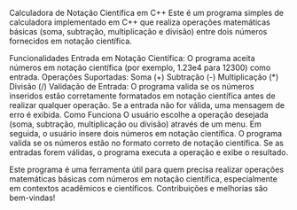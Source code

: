 Calculadora de Notação Científica em C++
Este é um programa simples de calculadora implementado em C++ que realiza operações matemáticas básicas (soma, subtração, multiplicação e divisão) entre dois números fornecidos em notação científica.

Funcionalidades
Entrada em Notação Científica: O programa aceita números em notação científica (por exemplo, 1.23e4 para 12300) como entrada.
Operações Suportadas:
Soma (+)
Subtração (-)
Multiplicação (*)
Divisão (/)
Validação de Entrada: O programa valida se os números inseridos estão corretamente formatados em notação científica antes de realizar qualquer operação. Se a entrada não for válida, uma mensagem de erro é exibida.
Como Funciona
O usuário escolhe a operação desejada (soma, subtração, multiplicação ou divisão) através de um menu.
Em seguida, o usuário insere dois números em notação científica.
O programa valida se os números estão no formato correto de notação científica.
Se as entradas forem válidas, o programa executa a operação e exibe o resultado.

Este programa é uma ferramenta útil para quem precisa realizar operações matemáticas básicas com números em notação científica, especialmente em contextos acadêmicos e científicos. Contribuições e melhorias são bem-vindas!
